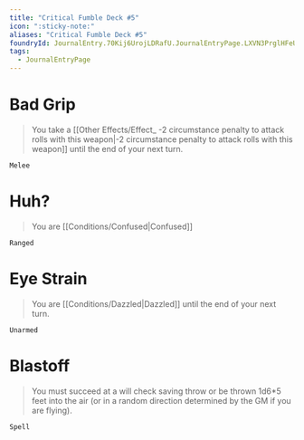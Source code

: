 ```yaml
---
title: "Critical Fumble Deck #5"
icon: ":sticky-note:"
aliases: "Critical Fumble Deck #5"
foundryId: JournalEntry.70Kij6UrojLDRafU.JournalEntryPage.LXVN3PrglHFeUUQI
tags:
  - JournalEntryPage
---
```

# Bad Grip

> You take a [[Other Effects/Effect_ -2 circumstance penalty to attack rolls with this weapon|-2 circumstance penalty to attack rolls with this weapon]] until the end of your next turn.

`Melee`

# Huh?

> You are [[Conditions/Confused|Confused]]

`Ranged`

# Eye Strain

> You are [[Conditions/Dazzled|Dazzled]] until the end of your next turn.

`Unarmed`

# Blastoff

> You must succeed at a will check saving throw or be thrown 1d6\*5 feet into the air (or in a random direction determined by the GM if you are flying).

`Spell`